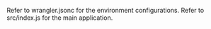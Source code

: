 Refer to wrangler.jsonc for the environment configurations.
Refer to src/index.js for the main application. 
